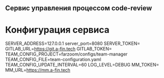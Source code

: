 ## Сервис управления процессом code-review

# Конфигурация сервиса

SERVER_ADDRESS=127.0.0.1
server_port=8080
SERVER_TOKEN=
GITLAB_URL=https://git.a-fin.tech
GITLAB_TOKEN=
TEAM_CONFIG_PROJECT=farzoom/configs/team-manager
TEAM_CONFIG_FILE=team-configuration.yaml
TEAM_CONFIG_UPDATE_INTERVAL=60
LOG_LEVEL=DEBUG
MM_TOKEN=
MM_URL=https://mm.a-fin.tech